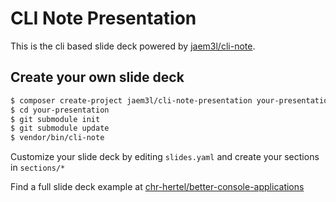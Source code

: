 # CLI Note Presentation

This is the cli based slide deck powered by [jaem3l/cli-note](https://github.com/jaem3l/cli-note).

## Create your own slide deck

```bash
$ composer create-project jaem3l/cli-note-presentation your-presentation
$ cd your-presentation
$ git submodule init
$ git submodule update
$ vendor/bin/cli-note
```

Customize your slide deck by editing `slides.yaml` and create your sections in `sections/*`

Find a full slide deck example at [chr-hertel/better-console-applications](https://github.com/chr-hertel/better-console-applications)
